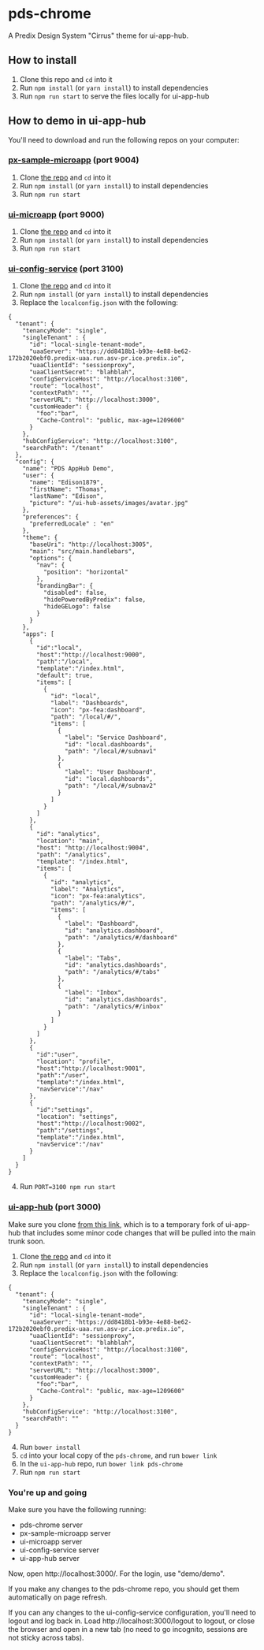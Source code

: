 # pds-chrome

A Predix Design System "Cirrus" theme for ui-app-hub.

## How to install

1. Clone this repo and `cd` into it
2. Run `npm install` (or `yarn install`) to install dependencies
3. Run `npm run start` to serve the files locally for ui-app-hub

## How to demo in ui-app-hub

You'll need to download and run the following repos on your computer:

### [px-sample-microapp](https://github.build.ge.com/212584602/px-sample-microapp) (port 9004)

1. Clone [the repo](https://github.build.ge.com/212584602/px-sample-microapp) and `cd` into it
2. Run `npm install` (or `yarn install`) to install dependencies
3. Run `npm run start`

### [ui-microapp](https://github.build.ge.com/hubs/ui-microapp) (port 9000)

1. Clone [the repo](https://github.build.ge.com/hubs/ui-microapp) and `cd` into it
2. Run `npm install` (or `yarn install`) to install dependencies
3. Run `npm run start`

### [ui-config-service](https://github.build.ge.com/hubs/ui-config-service) (port 3100)

1. Clone [the repo](https://github.build.ge.com/hubs/ui-config-service) and `cd` into it
2. Run `npm install` (or `yarn install`) to install dependencies
3. Replace the `localconfig.json` with the following:

```
{
  "tenant": {
    "tenancyMode": "single",
    "singleTenant" : {
      "id": "local-single-tenant-mode",
      "uaaServer": "https://dd8418b1-b93e-4e88-be62-172b2020ebf0.predix-uaa.run.asv-pr.ice.predix.io",
      "uaaClientId": "sessionproxy",
      "uaaClientSecret": "blahblah",
      "configServiceHost": "http://localhost:3100",
      "route": "localhost",
      "contextPath": "",
      "serverURL": "http://localhost:3000",
      "customHeader": {
        "foo":"bar",
        "Cache-Control": "public, max-age=1209600"
      }
    },
    "hubConfigService": "http://localhost:3100",
    "searchPath": "/tenant"
  },
  "config": {
    "name": "PDS AppHub Demo",
    "user": {
      "name": "Edison1879",
      "firstName": "Thomas",
      "lastName": "Edison",
      "picture": "/ui-hub-assets/images/avatar.jpg"
    },
    "preferences": {
      "preferredLocale" : "en"
    },
    "theme": {
      "baseUri": "http://localhost:3005",
      "main": "src/main.handlebars",
      "options": {
        "nav": {
          "position": "horizontal"
        },
        "brandingBar": {
          "disabled": false,
          "hidePoweredByPredix": false,
          "hideGELogo": false
        }
      }
    },
    "apps": [
      {
        "id":"local",
        "host":"http://localhost:9000",
        "path":"/local",
        "template":"/index.html",
        "default": true,
        "items": [
          {
            "id": "local",
            "label": "Dashboards",
            "icon": "px-fea:dashboard",
            "path": "/local/#/",
            "items": [
              {
                "label": "Service Dashboard",
                "id": "local.dashboards",
                "path": "/local/#/subnav1"
              },
              {
                "label": "User Dashboard",
                "id": "local.dashboards",
                "path": "/local/#/subnav2"
              }
            ]
          }
        ]
      },
      {
        "id": "analytics",
        "location": "main",
        "host": "http://localhost:9004",
        "path": "/analytics",
        "template": "/index.html",
        "items": [
          {
            "id": "analytics",
            "label": "Analytics",
            "icon": "px-fea:analytics",
            "path": "/analytics/#/",
            "items": [
              {
                "label": "Dashboard",
                "id": "analytics.dashboard",
                "path": "/analytics/#/dashboard"
              },
              {
                "label": "Tabs",
                "id": "analytics.dashboards",
                "path": "/analytics/#/tabs"
              },
              {
                "label": "Inbox",
                "id": "analytics.dashboards",
                "path": "/analytics/#/inbox"
              }
            ]
          }
        ]
      },
      {
        "id":"user",
        "location": "profile",
        "host":"http://localhost:9001",
        "path":"/user",
        "template":"/index.html",
        "navService":"/nav"
      },
      {
        "id":"settings",
        "location": "settings",
        "host":"http://localhost:9002",
        "path":"/settings",
        "template":"/index.html",
        "navService":"/nav"
      }
    ]
  }
}
```

4. Run `PORT=3100 npm run start`

### [ui-app-hub](https://github.build.ge.com/212584602/ui-app-hub) (port 3000)

Make sure you clone [from this link](https://github.build.ge.com/212584602/ui-app-hub), which is to a temporary fork of ui-app-hub that includes some minor code changes that will be pulled into the main trunk soon.

1. Clone [the repo](https://github.build.ge.com/212584602/ui-app-hub) and `cd` into it
2. Run `npm install` (or `yarn install`) to install dependencies
3. Replace the `localconfig.json` with the following:

```
{
  "tenant": {
    "tenancyMode": "single",
    "singleTenant" : {
      "id": "local-single-tenant-mode",
      "uaaServer": "https://dd8418b1-b93e-4e88-be62-172b2020ebf0.predix-uaa.run.asv-pr.ice.predix.io",
      "uaaClientId": "sessionproxy",
      "uaaClientSecret": "blahblah",
      "configServiceHost": "http://localhost:3100",
      "route": "localhost",
      "contextPath": "",
      "serverURL": "http://localhost:3000",
      "customHeader": {
        "foo":"bar",
        "Cache-Control": "public, max-age=1209600"
      }
    },
    "hubConfigService": "http://localhost:3100",
    "searchPath": ""
  }
}
```

4. Run `bower install`
5. `cd` into your local copy of the `pds-chrome`, and run `bower link`
6. In the `ui-app-hub` repo, run `bower link pds-chrome`
7. Run `npm run start`

### You're up and going

Make sure you have the following running:

* pds-chrome server
* px-sample-microapp server
* ui-microapp server
* ui-config-service server
* ui-app-hub server

Now, open http://localhost:3000/. For the login, use "demo/demo".

If you make any changes to the pds-chrome repo, you should get them automatically on page refresh.

If you can any changes to the ui-config-service configuration, you'll need to logout and log back in. Load http://localhost:3000/logout to logout, or close the browser and open in a new tab (no need to go incognito, sessions are not sticky across tabs).
